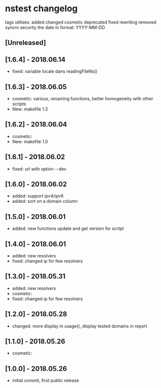 # nstest changelog

tags utilisés: added  changed  cosmetic  deprecated  fixed  rewriting  removed  syncro  security
the date in format: YYYY-MM-DD

## [Unreleased]

## [1.6.4] - 2018.06.14
* fixed: variable locale dans readingFileNs()

## [1.6.3] - 2018.06.05
* cosmetic: various, renaming functions, better homogeneity with other scripts
* New: makefile 1.3

## [1.6.2] - 2018.06.04
* cosmetic:
* New: makefile 1.0

## [1.6.1] - 2018.06.02
* fixed: url with option --dev

## [1.6.0] - 2018.06.02
* added: support ipv4/ipv6
* added: sort on a domain column

## [1.5.0] - 2018.06.01
* added: new functions update and get version for scrtpt

## [1.4.0] - 2018.06.01
* added: new resolvers
* fixed: changed ip for few resolvers

## [1.3.0] - 2018.05.31
* added: new resolvers
* cosmetic:
* fixed: changed ip for few resolvers

## [1.2.0] - 2018.05.28
* changed: more display in usage(), display tested domains in report

## [1.1.0] - 2018.05.26
* cosmetic:

## [1.0.0] - 2018.05.26
* initial commit, first public release 
